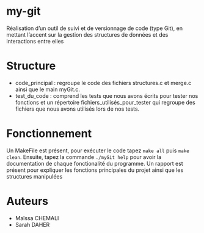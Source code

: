 # my-git

Réalisation d’un outil de suivi et de versionnage de code (type Git), en mettant l’accent sur la gestion des structures de données et des interactions entre elles

# Structure
- code_principal : regroupe le code des fichiers structures.c et merge.c ainsi que le main myGit.c.
- test_du_code : comprend les tests que nous avons écrits pour tester nos fonctions et un répertoire fichiers_utilisés_pour_tester qui regroupe des fichiers que nous avons utilisés lors de nos tests.

# Fonctionnement 
Un MakeFile est présent, pour exécuter le code tapez ```make all``` puis ```make clean```. 
Ensuite, tapez la commande ```./myGit help``` pour avoir la documentation de chaque fonctionalité du programme.
Un rapport est présent pour expliquer les fonctions principales du projet ainsi que les structures manipulées

# Auteurs 
- Maïssa CHEMALI
- Sarah DAHER
